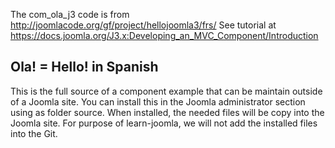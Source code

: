 The com_ola_j3 code is from http://joomlacode.org/gf/project/hellojoomla3/frs/
See tutorial at https://docs.joomla.org/J3.x:Developing_an_MVC_Component/Introduction

## Ola! = Hello! in Spanish

This is the full source of a component example that can be maintain outside of a Joomla site. You can install 
this in the Joomla administrator section using as folder source. When installed, the needed files will be copy 
into the Joomla site. For purpose of learn-joomla, we will not add the installed files into the Git.
